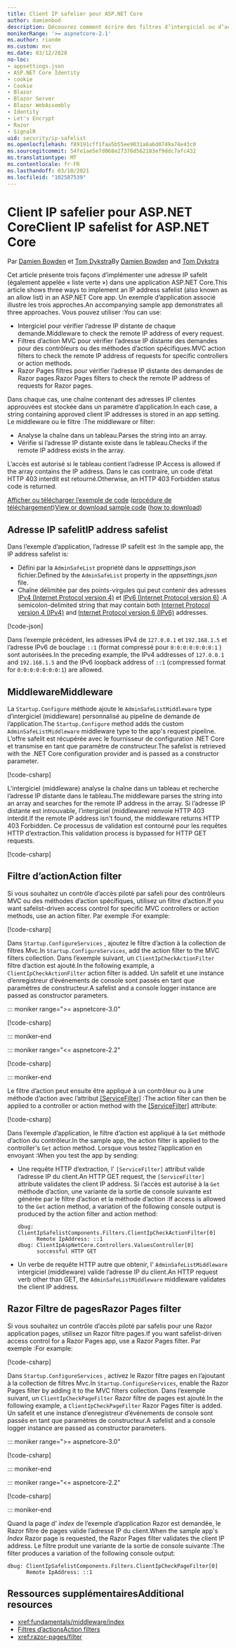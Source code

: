 ```yaml
---
title: Client IP safelier pour ASP.NET Core
author: damienbod
description: Découvrez comment écrire des filtres d’intergiciel ou d’action pour valider des adresses IP distantes par rapport à une liste d’adresses IP approuvées.
monikerRange: '>= aspnetcore-2.1'
ms.author: riande
ms.custom: mvc
ms.date: 03/12/2020
no-loc:
- appsettings.json
- ASP.NET Core Identity
- cookie
- Cookie
- Blazor
- Blazor Server
- Blazor WebAssembly
- Identity
- Let's Encrypt
- Razor
- SignalR
uid: security/ip-safelist
ms.openlocfilehash: f89191cff1faa5b55ee9031a6a6d0749a74e43c0
ms.sourcegitcommit: 54fe1ae5e7d068e27376d562183ef9ddc7afc432
ms.translationtype: MT
ms.contentlocale: fr-FR
ms.lasthandoff: 03/10/2021
ms.locfileid: "102587539"
---
```

# <a name="client-ip-safelist-for-aspnet-core"></a><span data-ttu-id="80d37-103">Client IP safelier pour ASP.NET Core</span><span class="sxs-lookup"><span data-stu-id="80d37-103">Client IP safelist for ASP.NET Core</span></span>

<span data-ttu-id="80d37-104">Par [Damien Bowden](https://twitter.com/damien_bod) et [Tom Dykstra](https://github.com/tdykstra)</span><span class="sxs-lookup"><span data-stu-id="80d37-104">By [Damien Bowden](https://twitter.com/damien_bod) and [Tom Dykstra](https://github.com/tdykstra)</span></span>
 
<span data-ttu-id="80d37-105">Cet article présente trois façons d’implémenter une adresse IP safelit (également appelée « liste verte ») dans une application ASP.NET Core.</span><span class="sxs-lookup"><span data-stu-id="80d37-105">This article shows three ways to implement an IP address safelist (also known as an allow list) in an ASP.NET Core app.</span></span> <span data-ttu-id="80d37-106">Un exemple d’application associé illustre les trois approches.</span><span class="sxs-lookup"><span data-stu-id="80d37-106">An accompanying sample app demonstrates all three approaches.</span></span> <span data-ttu-id="80d37-107">Vous pouvez utiliser :</span><span class="sxs-lookup"><span data-stu-id="80d37-107">You can use:</span></span>

* <span data-ttu-id="80d37-108">Intergiciel pour vérifier l’adresse IP distante de chaque demande.</span><span class="sxs-lookup"><span data-stu-id="80d37-108">Middleware to check the remote IP address of every request.</span></span>
* <span data-ttu-id="80d37-109">Filtres d’action MVC pour vérifier l’adresse IP distante des demandes pour des contrôleurs ou des méthodes d’action spécifiques.</span><span class="sxs-lookup"><span data-stu-id="80d37-109">MVC action filters to check the remote IP address of requests for specific controllers or action methods.</span></span>
* <span data-ttu-id="80d37-110">Razor Pages filtres pour vérifier l’adresse IP distante des demandes de Razor pages.</span><span class="sxs-lookup"><span data-stu-id="80d37-110">Razor Pages filters to check the remote IP address of requests for Razor pages.</span></span>

<span data-ttu-id="80d37-111">Dans chaque cas, une chaîne contenant des adresses IP clientes approuvées est stockée dans un paramètre d’application.</span><span class="sxs-lookup"><span data-stu-id="80d37-111">In each case, a string containing approved client IP addresses is stored in an app setting.</span></span> <span data-ttu-id="80d37-112">Le middleware ou le filtre :</span><span class="sxs-lookup"><span data-stu-id="80d37-112">The middleware or filter:</span></span>

* <span data-ttu-id="80d37-113">Analyse la chaîne dans un tableau.</span><span class="sxs-lookup"><span data-stu-id="80d37-113">Parses the string into an array.</span></span> 
* <span data-ttu-id="80d37-114">Vérifie si l’adresse IP distante existe dans le tableau.</span><span class="sxs-lookup"><span data-stu-id="80d37-114">Checks if the remote IP address exists in the array.</span></span>

<span data-ttu-id="80d37-115">L’accès est autorisé si le tableau contient l’adresse IP.</span><span class="sxs-lookup"><span data-stu-id="80d37-115">Access is allowed if the array contains the IP address.</span></span> <span data-ttu-id="80d37-116">Dans le cas contraire, un code d’état HTTP 403 interdit est retourné.</span><span class="sxs-lookup"><span data-stu-id="80d37-116">Otherwise, an HTTP 403 Forbidden status code is returned.</span></span>

<span data-ttu-id="80d37-117">[Afficher ou télécharger l’exemple de code](https://github.com/dotnet/AspNetCore.Docs/tree/main/aspnetcore/security/ip-safelist/samples) ([procédure de téléchargement](xref:index#how-to-download-a-sample))</span><span class="sxs-lookup"><span data-stu-id="80d37-117">[View or download sample code](https://github.com/dotnet/AspNetCore.Docs/tree/main/aspnetcore/security/ip-safelist/samples) ([how to download](xref:index#how-to-download-a-sample))</span></span>

## <a name="ip-address-safelist"></a><span data-ttu-id="80d37-118">Adresse IP safelit</span><span class="sxs-lookup"><span data-stu-id="80d37-118">IP address safelist</span></span>

<span data-ttu-id="80d37-119">Dans l’exemple d’application, l’adresse IP safelit est :</span><span class="sxs-lookup"><span data-stu-id="80d37-119">In the sample app, the IP address safelist is:</span></span>

* <span data-ttu-id="80d37-120">Défini par la `AdminSafeList` propriété dans le *appsettings.json* fichier.</span><span class="sxs-lookup"><span data-stu-id="80d37-120">Defined by the `AdminSafeList` property in the *appsettings.json* file.</span></span>
* <span data-ttu-id="80d37-121">Chaîne délimitée par des points-virgules qui peut contenir des adresses [IPv4 (Internet Protocol version 4)](https://wikipedia.org/wiki/IPv4) et [IPv6 (Internet Protocol version 6)](https://wikipedia.org/wiki/IPv6) .</span><span class="sxs-lookup"><span data-stu-id="80d37-121">A semicolon-delimited string that may contain both [Internet Protocol version 4 (IPv4)](https://wikipedia.org/wiki/IPv4) and [Internet Protocol version 6 (IPv6)](https://wikipedia.org/wiki/IPv6) addresses.</span></span>

[!code-json[](ip-safelist/samples/3.x/ClientIpAspNetCore/appsettings.json?range=1-3&highlight=2)]

<span data-ttu-id="80d37-122">Dans l’exemple précédent, les adresses IPv4 de `127.0.0.1` et `192.168.1.5` et l’adresse IPv6 de bouclage `::1` (format compressé pour `0:0:0:0:0:0:0:1` ) sont autorisées.</span><span class="sxs-lookup"><span data-stu-id="80d37-122">In the preceding example, the IPv4 addresses of `127.0.0.1` and `192.168.1.5` and the IPv6 loopback address of `::1` (compressed format for `0:0:0:0:0:0:0:1`) are allowed.</span></span>

## <a name="middleware"></a><span data-ttu-id="80d37-123">Middleware</span><span class="sxs-lookup"><span data-stu-id="80d37-123">Middleware</span></span>

<span data-ttu-id="80d37-124">La `Startup.Configure` méthode ajoute le `AdminSafeListMiddleware` type d’intergiciel (middleware) personnalisé au pipeline de demande de l’application.</span><span class="sxs-lookup"><span data-stu-id="80d37-124">The `Startup.Configure` method adds the custom `AdminSafeListMiddleware` middleware type to the app's request pipeline.</span></span> <span data-ttu-id="80d37-125">L’offre safelit est récupérée avec le fournisseur de configuration .NET Core et transmise en tant que paramètre de constructeur.</span><span class="sxs-lookup"><span data-stu-id="80d37-125">The safelist is retrieved with the .NET Core configuration provider and is passed as a constructor parameter.</span></span>

[!code-csharp[](ip-safelist/samples/3.x/ClientIpAspNetCore/Startup.cs?name=snippet_ConfigureAddMiddleware)]

<span data-ttu-id="80d37-126">L’intergiciel (middleware) analyse la chaîne dans un tableau et recherche l’adresse IP distante dans le tableau.</span><span class="sxs-lookup"><span data-stu-id="80d37-126">The middleware parses the string into an array and searches for the remote IP address in the array.</span></span> <span data-ttu-id="80d37-127">Si l’adresse IP distante est introuvable, l’intergiciel (middleware) renvoie HTTP 403 interdit.</span><span class="sxs-lookup"><span data-stu-id="80d37-127">If the remote IP address isn't found, the middleware returns HTTP 403 Forbidden.</span></span> <span data-ttu-id="80d37-128">Ce processus de validation est contourné pour les requêtes HTTP d’extraction.</span><span class="sxs-lookup"><span data-stu-id="80d37-128">This validation process is bypassed for HTTP GET requests.</span></span>

[!code-csharp[](ip-safelist/samples/Shared/ClientIpSafelistComponents/Middlewares/AdminSafeListMiddleware.cs?name=snippet_ClassOnly)]

## <a name="action-filter"></a><span data-ttu-id="80d37-129">Filtre d’action</span><span class="sxs-lookup"><span data-stu-id="80d37-129">Action filter</span></span>

<span data-ttu-id="80d37-130">Si vous souhaitez un contrôle d’accès piloté par safeli pour des contrôleurs MVC ou des méthodes d’action spécifiques, utilisez un filtre d’action.</span><span class="sxs-lookup"><span data-stu-id="80d37-130">If you want safelist-driven access control for specific MVC controllers or action methods, use an action filter.</span></span> <span data-ttu-id="80d37-131">Par exemple :</span><span class="sxs-lookup"><span data-stu-id="80d37-131">For example:</span></span>

[!code-csharp[](ip-safelist/samples/Shared/ClientIpSafelistComponents/Filters/ClientIpCheckActionFilter.cs?name=snippet_ClassOnly)]

<span data-ttu-id="80d37-132">Dans `Startup.ConfigureServices` , ajoutez le filtre d’action à la collection de filtres Mvc.</span><span class="sxs-lookup"><span data-stu-id="80d37-132">In `Startup.ConfigureServices`, add the action filter to the MVC filters collection.</span></span> <span data-ttu-id="80d37-133">Dans l’exemple suivant, un `ClientIpCheckActionFilter` filtre d’action est ajouté.</span><span class="sxs-lookup"><span data-stu-id="80d37-133">In the following example, a `ClientIpCheckActionFilter` action filter is added.</span></span> <span data-ttu-id="80d37-134">Un safelit et une instance d’enregistreur d’événements de console sont passés en tant que paramètres de constructeur.</span><span class="sxs-lookup"><span data-stu-id="80d37-134">A safelist and a console logger instance are passed as constructor parameters.</span></span>

::: moniker range=">= aspnetcore-3.0"

[!code-csharp[](ip-safelist/samples/3.x/ClientIpAspNetCore/Startup.cs?name=snippet_ConfigureServicesActionFilter)]

::: moniker-end

::: moniker range="<= aspnetcore-2.2"

[!code-csharp[](ip-safelist/samples/2.x/ClientIpAspNetCore/Startup.cs?name=snippet_ConfigureServicesActionFilter)]

::: moniker-end

<span data-ttu-id="80d37-135">Le filtre d’action peut ensuite être appliqué à un contrôleur ou à une méthode d’action avec l’attribut [[ServiceFilter]](xref:Microsoft.AspNetCore.Mvc.ServiceFilterAttribute) :</span><span class="sxs-lookup"><span data-stu-id="80d37-135">The action filter can then be applied to a controller or action method with the [[ServiceFilter]](xref:Microsoft.AspNetCore.Mvc.ServiceFilterAttribute) attribute:</span></span>

[!code-csharp[](ip-safelist/samples/3.x/ClientIpAspNetCore/Controllers/ValuesController.cs?name=snippet_ActionFilter&highlight=1)]

<span data-ttu-id="80d37-136">Dans l’exemple d’application, le filtre d’action est appliqué à la `Get` méthode d’action du contrôleur.</span><span class="sxs-lookup"><span data-stu-id="80d37-136">In the sample app, the action filter is applied to the controller's `Get` action method.</span></span> <span data-ttu-id="80d37-137">Lorsque vous testez l’application en envoyant :</span><span class="sxs-lookup"><span data-stu-id="80d37-137">When you test the app by sending:</span></span>

* <span data-ttu-id="80d37-138">Une requête HTTP d’extraction, l' `[ServiceFilter]` attribut valide l’adresse IP du client.</span><span class="sxs-lookup"><span data-stu-id="80d37-138">An HTTP GET request, the `[ServiceFilter]` attribute validates the client IP address.</span></span> <span data-ttu-id="80d37-139">Si l’accès est autorisé à la `Get` méthode d’action, une variante de la sortie de console suivante est générée par le filtre d’action et la méthode d’action :</span><span class="sxs-lookup"><span data-stu-id="80d37-139">If access is allowed to the `Get` action method, a variation of the following console output is produced by the action filter and action method:</span></span>

    ```
    dbug: ClientIpSafelistComponents.Filters.ClientIpCheckActionFilter[0]
          Remote IpAddress: ::1
    dbug: ClientIpAspNetCore.Controllers.ValuesController[0]
          successful HTTP GET    
    ```

* <span data-ttu-id="80d37-140">Un verbe de requête HTTP autre que obtenir, l' `AdminSafeListMiddleware` intergiciel (middleware) valide l’adresse IP du client.</span><span class="sxs-lookup"><span data-stu-id="80d37-140">An HTTP request verb other than GET, the `AdminSafeListMiddleware` middleware validates the client IP address.</span></span>

## <a name="razor-pages-filter"></a><span data-ttu-id="80d37-141">Razor Filtre de pages</span><span class="sxs-lookup"><span data-stu-id="80d37-141">Razor Pages filter</span></span>

<span data-ttu-id="80d37-142">Si vous souhaitez un contrôle d’accès piloté par safelis pour une Razor application pages, utilisez un Razor filtre pages.</span><span class="sxs-lookup"><span data-stu-id="80d37-142">If you want safelist-driven access control for a Razor Pages app, use a Razor Pages filter.</span></span> <span data-ttu-id="80d37-143">Par exemple :</span><span class="sxs-lookup"><span data-stu-id="80d37-143">For example:</span></span>

[!code-csharp[](ip-safelist/samples/Shared/ClientIpSafelistComponents/Filters/ClientIpCheckPageFilter.cs?name=snippet_ClassOnly)]

<span data-ttu-id="80d37-144">Dans `Startup.ConfigureServices` , activez le Razor filtre pages en l’ajoutant à la collection de filtres Mvc.</span><span class="sxs-lookup"><span data-stu-id="80d37-144">In `Startup.ConfigureServices`, enable the Razor Pages filter by adding it to the MVC filters collection.</span></span> <span data-ttu-id="80d37-145">Dans l’exemple suivant, un `ClientIpCheckPageFilter` Razor filtre de pages est ajouté.</span><span class="sxs-lookup"><span data-stu-id="80d37-145">In the following example, a `ClientIpCheckPageFilter` Razor Pages filter is added.</span></span> <span data-ttu-id="80d37-146">Un safelit et une instance d’enregistreur d’événements de console sont passés en tant que paramètres de constructeur.</span><span class="sxs-lookup"><span data-stu-id="80d37-146">A safelist and a console logger instance are passed as constructor parameters.</span></span>

::: moniker range=">= aspnetcore-3.0"

[!code-csharp[](ip-safelist/samples/3.x/ClientIpAspNetCore/Startup.cs?name=snippet_ConfigureServicesPageFilter)]

::: moniker-end

::: moniker range="<= aspnetcore-2.2"

[!code-csharp[](ip-safelist/samples/2.x/ClientIpAspNetCore/Startup.cs?name=snippet_ConfigureServicesPageFilter)]

::: moniker-end

<span data-ttu-id="80d37-147">Quand la page d' *index* de l’exemple d’application Razor est demandée, le Razor filtre de pages valide l’adresse IP du client.</span><span class="sxs-lookup"><span data-stu-id="80d37-147">When the sample app's *Index* Razor page is requested, the Razor Pages filter validates the client IP address.</span></span> <span data-ttu-id="80d37-148">Le filtre produit une variante de la sortie de console suivante :</span><span class="sxs-lookup"><span data-stu-id="80d37-148">The filter produces a variation of the following console output:</span></span>

```
dbug: ClientIpSafelistComponents.Filters.ClientIpCheckPageFilter[0]
      Remote IpAddress: ::1
```

## <a name="additional-resources"></a><span data-ttu-id="80d37-149">Ressources supplémentaires</span><span class="sxs-lookup"><span data-stu-id="80d37-149">Additional resources</span></span>

* <xref:fundamentals/middleware/index>
* [<span data-ttu-id="80d37-150">Filtres d’actions</span><span class="sxs-lookup"><span data-stu-id="80d37-150">Action filters</span></span>](xref:mvc/controllers/filters#action-filters)
* <xref:razor-pages/filter>
